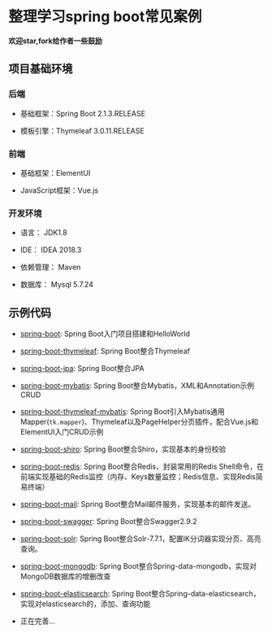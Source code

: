 # 整理学习spring boot常见案例

**欢迎star,fork给作者一些鼓励**

## 项目基础环境

### 后端

* 基础框架：Spring Boot 2.1.3.RELEASE

* 模板引擎：Thymeleaf 3.0.11.RELEASE

### 前端

* 基础框架：ElementUI

* JavaScript框架：Vue.js

### 开发环境

* 语言： JDK1.8

* IDE： IDEA 2018.3

* 依赖管理： Maven

* 数据库： Mysql 5.7.24

## 示例代码

* [spring-boot](https://github.com/TyCoding/spring-boot-learn/tree/master/spring-boot): Spring Boot入门项目搭建和HelloWorld

* [spring-boot-thymeleaf](https://github.com/TyCoding/spring-boot-learn/tree/master/spring-boot-thymeleaf): Spring Boot整合Thymeleaf

* [spring-boot-jpa](https://github.com/TyCoding/spring-boot-learn/tree/master/spring-boot-jpa): Spring Boot整合JPA

* [spring-boot-mybatis](https://github.com/TyCoding/spring-boot-learn/tree/master/spring-boot-mybatisster/spring-boot-thymeleaf): Spring Boot整合Mybatis，XML和Annotation示例CRUD

* [spring-boot-thymeleaf-mybatis](https://github.com/TyCoding/spring-boot-learn/tree/master/spring-boot-thymeleaf-mybatis): Spring Boot引入Mybatis通用Mapper(`tk.mapper`)、Thymeleaf以及PageHelper分页插件，配合Vue.js和ElementUI入门CRUD示例

* [spring-boot-shiro](https://github.com/TyCoding/spring-boot-learn/tree/master/spring-boot-shiro): Spring Boot整合Shiro，实现基本的身份校验

* [spring-boot-redis](https://github.com/TyCoding/spring-boot-learn/tree/master/spring-boot-redis): Spring Boot整合Redis，封装常用的Redis Shell命令，在前端实现基础的Redis监控（内存、Keys数量监控；Redis信息、实现Redis简易终端）

* [spring-boot-mail](https://github.com/TyCoding/spring-boot-learn/tree/master/spring-boot-mail): Spring Boot整合Mail邮件服务，实现基本的邮件发送。

* [spring-boot-swagger](https://github.com/TyCoding/spring-boot-learn/tree/master/spring-boot-swagger): Spring Boot整合Swagger2.9.2

* [spring-boot-solr](https://github.com/TyCoding/spring-boot-learn/tree/master/spring-boot-solr): Spring Boot整合Solr-7.7.1，配置IK分词器实现分页、高亮查询。

* [spring-boot-mongodb](https://github.com/TyCoding/spring-boot-learn/tree/master/spring-boot-mongodb): Spring Boot整合Spring-data-mongodb，实现对MongoDB数据库的增删改查

* [spring-boot-elasticsearch](https://github.com/TyCoding/spring-boot-learn/tree/master/spring-boot-elasticsearch): Spring Boot整合Spring-data-elasticsearch，实现对elasticsearch的，添加、查询功能

* 正在完善...
